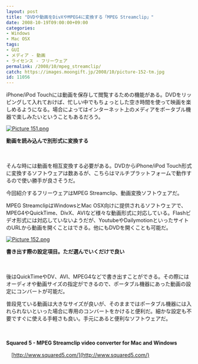 ```yaml
---
layout: post
title: "DVDや動画をDivXやMPEG4に変換する「MPEG Streamclip」"
date: 2008-10-19T09:00:00+09:00
categories:
- Windows
- Mac OSX
tags: 
- GUI
- メディア - 動画
- ライセンス - フリーウェア
permalink: /2008/10/mpeg_streamclip/
catch: https://images.moongift.jp/2008/10/picture-152-tm.jpg
id: 11056
---
```

iPhone/iPod Touchには動画を保存して閲覧するための機能がある。DVDをリッピングして入れておけば、忙しい中でもちょっとした空き時間を使って映画を楽しめるようになる。場合によってはインターネット上のメディアをポータブル機器で楽しみたいということもあるだろう。

  

[![Picture 151.png](https://images.moongift.jp/2008/10/picture-151-tm.jpg)](https://images.moongift.jp/2008/10/picture-151.png)  
  
**動画を読み込んで別形式に変換する**

  

　

  

そんな時には動画を相互変換する必要がある。DVDからiPhone/iPod Touch形式に変換するソフトウェアは数あるが、こちらはマルチプラットフォームで動作するので使い勝手が良さそうだ。

  

今回紹介するフリーウェアはMPEG Streamclip、動画変換ソフトウェアだ。

  
  
<!--more-->  

MPEG StreamclipはWindowsとMac OSX向けに提供されるソフトウェアで、MPEG4やQuickTime、DivX、AVIなど様々な動画形式に対応している。Flashビデオ形式には対応していないようだが、YoutubeやDailymotionといったサイトのURLから動画を開くことはできる。他にもDVDを開くことも可能だ。

  

[![Picture 152.png](https://images.moongift.jp/2008/10/picture-152-tm.jpg)](https://images.moongift.jp/2008/10/picture-152.png)  
  
**書き出す際の設定項目。ただ選んでいくだけで良い**

  

　

  

後はQuickTimeやDV、AVI、MPEG4などで書き出すことができる。その際にはオーディオや動画サイズの指定ができるので、ポータブル機器にあった動画の設定にコンバートが可能だ。

  

普段見ている動画は大きなサイズが良いが、そのままではポータブル機器には入れられないといった場合に専用のコンバートをかけると便利だ。細かな設定も不要ですぐに使える手軽さも良い。手元にあると便利なソフトウェアだ。

  

　

  

**Squared 5 - MPEG Streamclip video converter for Mac and Windows**  
  
　[http://www.squared5.com/](http://www.squared5.com/)

  
